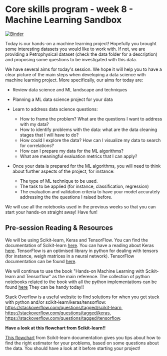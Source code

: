 # Core skills program - week 8 - Machine Learning Sandbox

[![Binder](https://mybinder.org/badge.svg)](https://mybinder.org/v2/gh/core-skills/08-time-network-analysis.git/master)

Today is our hands-on a machine learning project! Hopefully you brought some interesting datasets you would like to work with. If not, we are providing a Petrophysical dataset (check the data folder for a description) and proposing some questions to be investigated with this data. 

We have several aims for today's session. We hope it will help you to have a clear picture of the main steps when developing a data science with machine learning project. More specifically, our aims for today are:

- Review data science and ML landscape and techniques
- Planning a ML data science project for your data
-  Learn to address data science questions:
	- How to frame the problem?  What are the questions I want to address with my data?
	- How to identify problems with the data: what are the data cleaning stages that I will have to do? 
	- How could I explore the data? How can I visualize my data to search for correlations?
	- How can I prepare my data for the ML algorithms?
	- What are meaningful evaluation metrics that I can apply?

- Once your data is prepared for the ML algorithms, you will need to think about further aspects of the project, for instance:
	- The type of ML technique to be used.
	- The task to be applied (for instance, classification, regression)
	- The evaluation and validation criteria to have your model accurately addressing the the questions I raised before.
 
We will use all the notebooks used in the previous weeks so that you can start your hands-on straight away! Have fun! 

## Pre-session Reading & Resources

We will be using Scikit-learn, Keras and TensorFlow. You can find the documentation of  Scikit-learn [here](http://scikit-learn.org/stable/). You can have a reading about Keras [here](https://keras.io). TensorFlow is an optimised library in python for dealing with tensors (for instance, weigh matrices in a neural network). TensorFlow documentation can be found [here](https://www.tensorflow.org). 

We will continue to use the book "Hands-on Machine Learning with Scikit-learn and Tensorflow" as the main reference. The collection of python notebooks related to the book with all the python implementations can be found [here](https://github.com/ageron/handson-ml.) They can be handy today!!  

Stack Overflow is a useful website to find solutions for when you get stuck with python and/or scikit-learn/keras/tensorflow: https://stackoverflow.com/questions/tagged/scikit-learn, https://stackoverflow.com/questions/tagged/keras, https://stackoverflow.com/questions/tagged/tensorflow. 

**Have a look at this flowchart from Scikit-learn!!** 

[This flowchart](http://scikit-learn.org/stable/tutorial/machine_learning_map/index.html) from Scikit-learn documentation gives you tips about how to find the right estimator for your problems, based on some questions about the data. You should have a look at it before starting your project!